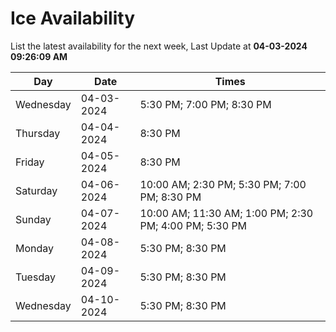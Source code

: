 # Ice Availability

List the latest availability for the next week, Last Update at **04-03-2024 09:26:09 AM**

| Day         | Date        | Times       |
| ----------- | ----------- | ----------- |
|Wednesday|04-03-2024|5:30 PM; 7:00 PM; 8:30 PM|
|Thursday|04-04-2024|8:30 PM|
|Friday|04-05-2024|8:30 PM|
|Saturday|04-06-2024|10:00 AM; 2:30 PM; 5:30 PM; 7:00 PM; 8:30 PM|
|Sunday|04-07-2024|10:00 AM; 11:30 AM; 1:00 PM; 2:30 PM; 4:00 PM; 5:30 PM|
|Monday|04-08-2024|5:30 PM; 8:30 PM|
|Tuesday|04-09-2024|5:30 PM; 8:30 PM|
|Wednesday|04-10-2024|5:30 PM; 8:30 PM|
